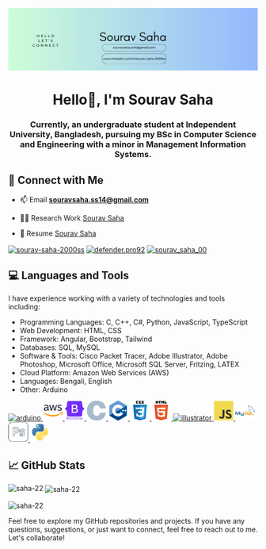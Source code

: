 ![logo](https://github.com/Saha-22/Saha-22/blob/main/BANNER.png)

<h1 align="center">Hello👋, I'm Sourav Saha</h1>
<h3 align="center">Currently, an undergraduate student at Independent University, Bangladesh, pursuing my BSc in Computer Science and Engineering with a minor in Management Information Systems.</h3>


## 🔗 Connect with Me

- 📫 Email **souravsaha.ss14@gmail.com**
  
- 👨‍💻 Research Work [Sourav Saha](https://www.researchgate.net/profile/Sourav-Saha-37)

- 📑 Resume [Sourav Saha](https://drive.google.com/file/d/19F9BgNSeeBpr3ycqHaXS7Uz1jx4ucX0U/view?usp=sharing)

  
<p align="left">
<a href="https://linkedin.com/in/sourav-saha-2000ss" target="_blank"><img align="center" src="https://raw.githubusercontent.com/rahuldkjain/github-profile-readme-generator/master/src/images/icons/Social/linked-in-alt.svg" alt="sourav-saha-2000ss" height="30" width="40" /></a>
<a href="https://fb.com/defender.pro92" target="_blank"><img align="center" src="https://raw.githubusercontent.com/rahuldkjain/github-profile-readme-generator/master/src/images/icons/Social/facebook.svg" alt="defender.pro92" height="30" width="40" /></a>
<a href="https://instagram.com/sourav_saha_00" target="_blank"><img align="center" src="https://raw.githubusercontent.com/rahuldkjain/github-profile-readme-generator/master/src/images/icons/Social/instagram.svg" alt="sourav_saha_00" height="30" width="40" /></a>
<!--
<a href="https://www.leetcode.com/sourav_14" target="_blank"><img align="center" src="https://raw.githubusercontent.com/rahuldkjain/github-profile-readme-generator/master/src/images/icons/Social/leet-code.svg" alt="sourav_14" height="30" width="40" /></a>
<a href="https://www.hackerearth.com/@souravsaha_ss14" target="_blank"><img align="center" src="https://raw.githubusercontent.com/rahuldkjain/github-profile-readme-generator/master/src/images/icons/Social/hackerearth.svg" alt="@souravsaha_ss14" height="30" width="40" /></a>
</p>
-->

## 💻 Languages and Tools

I have experience working with a variety of technologies and tools including:

- Programming Languages: C, C++, C#, Python, JavaScript, TypeScript
- Web Development: HTML, CSS
- Framework: Angular, Bootstrap, Tailwind
- Databases: SQL, MySQL
- Software & Tools: Cisco Packet Tracer, Adobe Illustrator, Adobe Photoshop, Microsoft Office, Microsoft SQL Server, Fritzing, LATEX
- Cloud Platform: Amazon Web Services (AWS)
- Languages: Bengali, English
- Other: Arduino

<p align="left"> <a href="https://www.arduino.cc/" target="_blank" rel="noreferrer">
  <img src="https://cdn.worldvectorlogo.com/logos/arduino-1.svg" alt="arduino" width="40" height="40"/> </a> <a href="https://aws.amazon.com" target="_blank" rel="noreferrer"> 
    <img src="https://raw.githubusercontent.com/devicons/devicon/master/icons/amazonwebservices/amazonwebservices-original-wordmark.svg" alt="aws" width="40" height="40"/> </a> <a href="https://getbootstrap.com" target="_blank" rel="noreferrer">   <img src="https://raw.githubusercontent.com/devicons/devicon/master/icons/bootstrap/bootstrap-plain-wordmark.svg" alt="bootstrap" width="40" height="40"/> </a> <a href="https://www.cprogramming.com/" target="_blank" rel="noreferrer">
      <img src="https://raw.githubusercontent.com/devicons/devicon/master/icons/c/c-original.svg" alt="c" width="40" height="40"/> </a> <a href="https://www.w3schools.com/cpp/" target="_blank" rel="noreferrer">
        <img src="https://raw.githubusercontent.com/devicons/devicon/master/icons/cplusplus/cplusplus-original.svg" alt="cplusplus" width="40" height="40"/> </a> <a href="https://www.w3schools.com/css/" target="_blank" rel="noreferrer">
          <img src="https://raw.githubusercontent.com/devicons/devicon/master/icons/css3/css3-original-wordmark.svg" alt="css3" width="40" height="40"/> </a> <a href="https://www.w3.org/html/" target="_blank" rel="noreferrer"> 
            <img src="https://raw.githubusercontent.com/devicons/devicon/master/icons/html5/html5-original-wordmark.svg" alt="html5" width="40" height="40"/> </a> <a href="https://www.adobe.com/in/products/illustrator.html" target="_blank" rel="noreferrer"> 
              <img src="https://www.vectorlogo.zone/logos/adobe_illustrator/adobe_illustrator-icon.svg" alt="illustrator" width="40" height="40"/> </a> <a href="https://www.java.com" target="_blank" rel="noreferrer">
            <!-- <img src="https://raw.githubusercontent.com/devicons/devicon/master/icons/java/java-original.svg" alt="java" width="40" height="40"/> </a> <a href="https://developer.mozilla.org/en-US/docs/Web/JavaScript" target="_blank" rel="noreferrer"> -->
                  <img src="https://raw.githubusercontent.com/devicons/devicon/master/icons/javascript/javascript-original.svg" alt="javascript" width="40" height="40"/> </a> <a href="https://www.mysql.com/" target="_blank" rel="noreferrer"> 
                    <img src="https://raw.githubusercontent.com/devicons/devicon/master/icons/mysql/mysql-original-wordmark.svg" alt="mysql" width="40" height="40"/> </a> <a href="https://www.photoshop.com/en" target="_blank" rel="noreferrer"> 
                      <img src="https://raw.githubusercontent.com/devicons/devicon/master/icons/photoshop/photoshop-line.svg" alt="photoshop" width="40" height="40"/> </a> <a href="https://www.php.net" target="_blank" rel="noreferrer"> 
                   <!-- <img src="https://raw.githubusercontent.com/devicons/devicon/master/icons/php/php-original.svg" alt="php" width="40" height="40"/> </a> <a href="https://www.python.org" target="_blank" rel="noreferrer"> -->
                          <img src="https://raw.githubusercontent.com/devicons/devicon/master/icons/python/python-original.svg" alt="python" width="40" height="40"/> </a> </p>

## 📈 GitHub Stats

<p><img align="left" src="https://github-readme-stats.vercel.app/api/top-langs?username=saha-22&show_icons=true&locale=en&layout=compact" alt="saha-22" /></p>

<p>&nbsp;<img align="center" src="https://github-readme-stats.vercel.app/api?username=saha-22&show_icons=true&locale=en" alt="saha-22" /></p>

<p><img align="center" src="https://github-readme-streak-stats.herokuapp.com/?user=saha-22&" alt="saha-22" /></p>

Feel free to explore my GitHub repositories and projects. If you have any questions, suggestions, or just want to connect, feel free to reach out to me. Let's collaborate!
